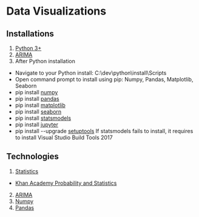 # Data Visualizations



## Installations

1. [Python 3+](https://www.python.org/downloads/release/python-364/)
2. [ARIMA](https://people.duke.edu/~rnau/411arim.htm)
3. After Python installation
 * Navigate to your Python install: C:\dev\python\install\Scripts
 * Open command prompt to install using pip: Numpy, Pandas, Matplotlib, Seaborn
 * pip install [numpy](http://cs231n.github.io/python-numpy-tutorial/)
 * pip install [pandas](https://pandas.pydata.org/pandas-docs/stable/)
 * pip install [matplotlib](https://matplotlib.org/)
 * pip install [seaborn](https://seaborn.pydata.org/)
 * pip install [statsmodels](https://www.statsmodels.org/stable/index.html)
 * pip install [jupyter](https://www.digitalocean.com/community/tutorials/how-to-set-up-jupyter-notebook-for-python-3)
 * pip install --upgrade [setuptools](https://wiki.python.org/moin/WindowsCompilers) If statsmodels fails to install, it requires to install Visual Studio Build Tools 2017


 
## Technologies

1. [Statistics](https://www.openintro.org/stat/)
 * [Khan Academy Probability and Statistics](https://www.youtube.com/channel/UCRXuOXLW3LcQLWvxbZiIZ0w)
2. [ARIMA](https://machinelearningmastery.com/arima-for-time-series-forecasting-with-python/)
3. [Numpy](http://www.numpy.org/)
4. [Pandas](https://pandas.pydata.org/)

